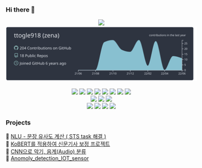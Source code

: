 ### Hi there 👋


<div align='center'>
<img src='https://hits.seeyoufarm.com/api/count/incr/badge.svg?url=https%3A%2F%2Fgithub.com%2Fttogle918&count_bg=%23939393&title_bg=%23000000&icon=&icon_color=%23E7E7E7&title=hits&edge_flat=false)](https://hits.seeyoufarm.com'/>  
<br>
<img src='https://raw.githubusercontent.com/ttogle918/ttogle918/main/profile-summary-card-output/nord_dark/0-profile-details.svg'/>
</div>

<br>

<div align='center'>
<img src="https://img.shields.io/badge/-Pytorch-000?style=flat-square&logo=Pytorch&logoColor=#792EE5"/>
<img src="https://img.shields.io/badge/-pytorch lightning-000?style=flat-square&logo=pytorchlightning&logoColor=#792EE5"/>
<img src="https://img.shields.io/badge/-TensorFlow-000?style=flat-square&logo=TensorFlow&logoColor=#FF6F00"/>
<img src="https://img.shields.io/badge/-Keras-000?style=flat-square&logo=Keras&logoColor=#D00000"/>
<img src="https://img.shields.io/badge/-python-000?style=flat-square&logo=python&logoColor=#3776AB"/>
<img src="https://img.shields.io/badge/-c++-000?style=flat-square&logo=cplusplus&logoColor=#007ACC"/>
<img src="https://img.shields.io/badge/-java-000?style=flat-square&logo=Eclipse&logoColor=#2C2255"/>
<img src="https://img.shields.io/badge/-pandas-000?style=flat-square&logo=pandas&logoColor=#150458"/>
</div>

<div align='center'>
<img src="https://img.shields.io/badge/-mongodb-000?style=flat-square&logo=mongodb&logoColor=#007ACC"/>
<img src="https://img.shields.io/badge/-mysql-000?style=flat-square&logo=mysql&logoColor=#4479A1"/>
<img src="https://img.shields.io/badge/-sqlite-000?style=flat-square&logo=sqlite&logoColor=#003B57"/>
</div>
<div align='center'>
<img src="https://img.shields.io/badge/-google colab-000?style=flat-square&logo=googlecolab&logoColor=#F9AB00"/>
<img src="https://img.shields.io/badge/-jupyter-000?style=flat-square&logo=jupyter&logoColor=#F37626"/>
<img src="https://img.shields.io/badge/-vscode-000?style=flat-square&logo=visualstudiocode&logoColor=#007ACC"/>
<img src="https://img.shields.io/badge/-Anaconda-000?style=flat-square&logo=Anaconda&logoColor=#44A833"/>
</div>



### Projects

💬 [NLU - 문장 유사도 계산 ( STS task 해결 )](https://github.com/ttogle918/NLU_3-)  
💬 [KoBERT를 적용하여 신문기사 보정 프로젝트](https://github.com/ttogle918/news_by_kobert)  
💬 [CNN으로 악기, 음계(Audio) 분류](https://github.com/ttogle918/classify_instrument_by_CNN)  
💬 [Anomoly_detection_IOT_sensor](Anomoly_detection_IOT_sensor)  


<!--
**ttogle918/ttogle918** is a ✨ _special_ ✨ repository because its `README.md` (this file) appears on your GitHub profile.

Here are some ideas to get you started:

- 🔭 I’m currently working on ...
- 🌱 I’m currently learning ...
- 👯 I’m looking to collaborate on ...
- 🤔 I’m looking for help with ...
- 💬 Ask me about ...
- 📫 How to reach me: ...
- 😄 Pronouns: ...
- ⚡ Fun fact: ...
-->
